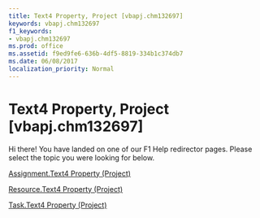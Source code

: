 ```yaml
---
title: Text4 Property, Project [vbapj.chm132697]
keywords: vbapj.chm132697
f1_keywords:
- vbapj.chm132697
ms.prod: office
ms.assetid: f9ed9fe6-636b-4df5-8819-334b1c374db7
ms.date: 06/08/2017
localization_priority: Normal
---
```



# Text4 Property, Project [vbapj.chm132697]

Hi there! You have landed on one of our F1 Help redirector pages. Please select the topic you were looking for below.

[Assignment.Text4 Property (Project)](http://msdn.microsoft.com/library/1690718d-d1f2-f4fb-eff1-50719a6cc05c%28Office.15%29.aspx)

[Resource.Text4 Property (Project)](http://msdn.microsoft.com/library/ff1f7654-507c-b7eb-5b0d-997663ca2475%28Office.15%29.aspx)

[Task.Text4 Property (Project)](http://msdn.microsoft.com/library/e325fa01-4bbb-6a28-4261-6b5a9f80a53f%28Office.15%29.aspx)


